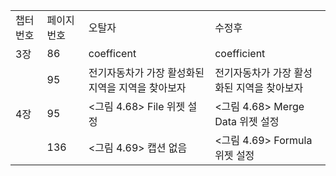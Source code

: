 <table>
<tr>
  <td>챕터 번호</td>
  <td>페이지 번호</td>
  <td>오탈자</td>
  <td>수정후</td>
</tr>
<tr>
  <td>3장</td>
  <td>86</td>
  <td>coefficent</td>
  <td>coefficient</td>
</tr>
<tr>
  <td rowspan=3>4장</td>
  <td>95</td>
  <td>전기자동차가 가장 활성화된 지역을 지역을 찾아보자</td>
  <td>전기자동차가 가장 활성화된 지역을 찾아보자</td>
</tr>
<tr>
  <td>95</td>
  <td><그림 4.68> File 위젯 설정</td>
  <td><그림 4.68> Merge Data 위젯 설정</td>
</tr>
<tr>
  <td>136</td>
  <td><그림 4.69> 캡션 없음</td>
  <td><그림 4.69> Formula 위젯 설정</td>
</tr>
</table>
